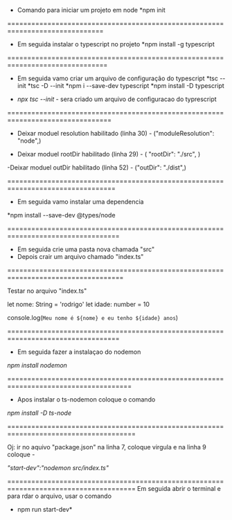 - Comando para iniciar um projeto em node
*npm init



==============================================================================



- Em seguida instalar o typescript no projeto
*npm install -g typescript



===============================================================================



- Em seguida vamo criar um arquivo de configuração do typescript
*tsc --init
*tsc -D --init
*npm i --save-dev typescript
*npm install -D typescript




- *npx tsc --init* -
sera criado um arquivo de configuracao do typrescript



================================================================================



- Deixar moduel resolution habilitado (linha 30) - ("moduleResolution": "node",)



- Deixar moduel rootDir habilitado (linha 29) - ( "rootDir": "./src", )



-Deixar moduel outDir habilitado (linha 52) - ("outDir": "./dist",)



=================================================================================



- Em seguida vamo instalar uma dependencia



*npm install --save-dev @types/node




==================================================================================



- Em seguida crie uma pasta nova chamada "src"
- Depois crair um arquivo chamado "index.ts"



===================================================================================




Testar no arquivo "index.ts"



let nome: String = 'rodrigo'
let idade: number = 10



console.log(`Meu nome é ${nome} e eu tenho ${idade} anos`)




==================================================================================
- Em seguida fazer a instalaçao do nodemon



*npm install nodemon*



=====================================================================================



- Apos instalar o ts-nodemon coloque o comando



*npm install -D ts-node*



======================================================================================



Oj: ir no aquivo "package.json" na linha 7, coloque virgula e na
linha 9 coloque -



*"start-dev":"nodemon src/index.ts"*



======================================================================================
Em seguida abrir o terminal e para rdar o arquivo, usar o comando



* npm run start-dev*